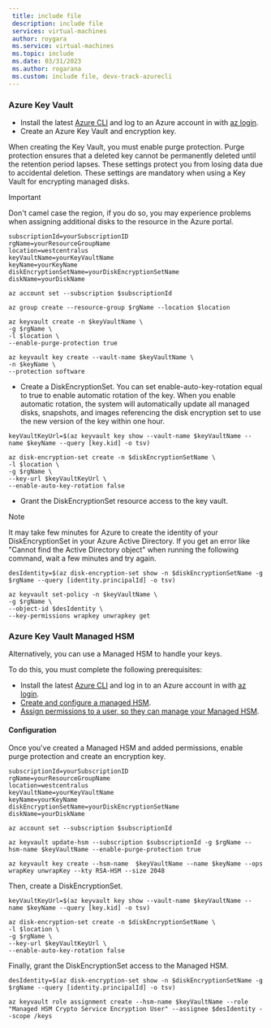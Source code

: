 ```yaml
---
 title: include file
 description: include file
 services: virtual-machines
 author: roygara
 ms.service: virtual-machines
 ms.topic: include
 ms.date: 03/31/2023
 ms.author: rogarana
 ms.custom: include file, devx-track-azurecli
---
```

### Azure Key Vault

- Install the latest [Azure CLI](/cli/azure/install-az-cli2) and log to an Azure account in with [az login](/cli/azure/reference-index).
- Create an Azure Key Vault and encryption key.

When creating the Key Vault, you must enable purge protection. Purge protection ensures that a deleted key cannot be permanently deleted until the retention period lapses. These settings protect you from losing data due to accidental deletion. These settings are mandatory when using a Key Vault for encrypting managed disks.

> [!IMPORTANT]
> Don't camel case the region, if you do so, you may experience problems when assigning additional disks to the resource in the Azure portal.

```azurecli
subscriptionId=yourSubscriptionID
rgName=yourResourceGroupName
location=westcentralus
keyVaultName=yourKeyVaultName
keyName=yourKeyName
diskEncryptionSetName=yourDiskEncryptionSetName
diskName=yourDiskName

az account set --subscription $subscriptionId

az group create --resource-group $rgName --location $location

az keyvault create -n $keyVaultName \
-g $rgName \
-l $location \
--enable-purge-protection true 

az keyvault key create --vault-name $keyVaultName \
-n $keyName \
--protection software
```

- Create a DiskEncryptionSet. You can set enable-auto-key-rotation equal to true to enable automatic rotation of the key. When you enable automatic rotation, the system will automatically update all managed disks, snapshots, and images referencing the disk encryption set to use the new version of the key within one hour.

```azurecli
keyVaultKeyUrl=$(az keyvault key show --vault-name $keyVaultName --name $keyName --query [key.kid] -o tsv)

az disk-encryption-set create -n $diskEncryptionSetName \
-l $location \
-g $rgName \
--key-url $keyVaultKeyUrl \
--enable-auto-key-rotation false
```

- Grant the DiskEncryptionSet resource access to the key vault. 

> [!NOTE]
> It may take few minutes for Azure to create the identity of your DiskEncryptionSet in your Azure Active Directory. If you get an error like "Cannot find the Active Directory object" when running the following command, wait a few minutes and try again.

```azurecli
desIdentity=$(az disk-encryption-set show -n $diskEncryptionSetName -g $rgName --query [identity.principalId] -o tsv)

az keyvault set-policy -n $keyVaultName \
-g $rgName \
--object-id $desIdentity \
--key-permissions wrapkey unwrapkey get
```

### Azure Key Vault Managed HSM

Alternatively, you can use a Managed HSM to handle your keys.

To do this, you must complete the following prerequisites:

- Install the latest [Azure CLI](/cli/azure/install-az-cli2) and log in to an Azure account in with [az login](/cli/azure/reference-index).
- [Create and configure a managed HSM](../articles/key-vault/managed-hsm/quick-create-cli.md).
- [Assign permissions to a user, so they can manage your Managed HSM](../articles/key-vault/managed-hsm/role-management.md).

#### Configuration

Once you've created a Managed HSM and added permissions, enable purge protection and create an encryption key.

```azurecli
subscriptionId=yourSubscriptionID
rgName=yourResourceGroupName
location=westcentralus
keyVaultName=yourKeyVaultName
keyName=yourKeyName
diskEncryptionSetName=yourDiskEncryptionSetName
diskName=yourDiskName
    
az account set --subscription $subscriptionId
    
az keyvault update-hsm --subscription $subscriptionId -g $rgName --hsm-name $keyVaultName --enable-purge-protection true
    
az keyvault key create --hsm-name  $keyVaultName --name $keyName --ops wrapKey unwrapKey --kty RSA-HSM --size 2048
```

Then, create a DiskEncryptionSet.

```azurecli
keyVaultKeyUrl=$(az keyvault key show --vault-name $keyVaultName --name $keyName --query [key.kid] -o tsv)
    
az disk-encryption-set create -n $diskEncryptionSetName \
-l $location \
-g $rgName \
--key-url $keyVaultKeyUrl \
--enable-auto-key-rotation false
```

Finally, grant the DiskEncryptionSet access to the Managed HSM.

```azurecli
desIdentity=$(az disk-encryption-set show -n $diskEncryptionSetName -g $rgName --query [identity.principalId] -o tsv)
    
az keyvault role assignment create --hsm-name $keyVaultName --role "Managed HSM Crypto Service Encryption User" --assignee $desIdentity --scope /keys
```